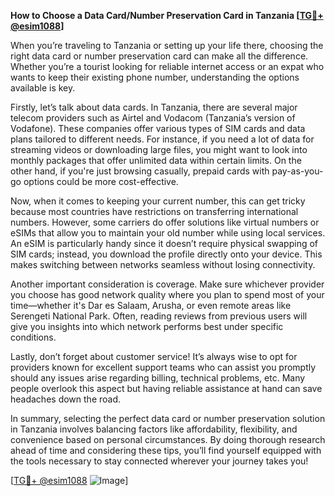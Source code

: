 **How to Choose a Data Card/Number Preservation Card in Tanzania [[TG💪+ @esim1088](https://t.me/s/esim1088)]**

When you’re traveling to Tanzania or setting up your life there, choosing the right data card or number preservation card can make all the difference. Whether you’re a tourist looking for reliable internet access or an expat who wants to keep their existing phone number, understanding the options available is key.

Firstly, let’s talk about data cards. In Tanzania, there are several major telecom providers such as Airtel and Vodacom (Tanzania’s version of Vodafone). These companies offer various types of SIM cards and data plans tailored to different needs. For instance, if you need a lot of data for streaming videos or downloading large files, you might want to look into monthly packages that offer unlimited data within certain limits. On the other hand, if you're just browsing casually, prepaid cards with pay-as-you-go options could be more cost-effective.

Now, when it comes to keeping your current number, this can get tricky because most countries have restrictions on transferring international numbers. However, some carriers do offer solutions like virtual numbers or eSIMs that allow you to maintain your old number while using local services. An eSIM is particularly handy since it doesn’t require physical swapping of SIM cards; instead, you download the profile directly onto your device. This makes switching between networks seamless without losing connectivity.

Another important consideration is coverage. Make sure whichever provider you choose has good network quality where you plan to spend most of your time—whether it's Dar es Salaam, Arusha, or even remote areas like Serengeti National Park. Often, reading reviews from previous users will give you insights into which network performs best under specific conditions.

Lastly, don’t forget about customer service! It’s always wise to opt for providers known for excellent support teams who can assist you promptly should any issues arise regarding billing, technical problems, etc. Many people overlook this aspect but having reliable assistance at hand can save headaches down the road.

In summary, selecting the perfect data card or number preservation solution in Tanzania involves balancing factors like affordability, flexibility, and convenience based on personal circumstances. By doing thorough research ahead of time and considering these tips, you’ll find yourself equipped with the tools necessary to stay connected wherever your journey takes you!

[[TG💪+ @esim1088](https://t.me/s/esim1088) ![Image](https://i.postimg.cc/Y0z9fWf4/image.png)]